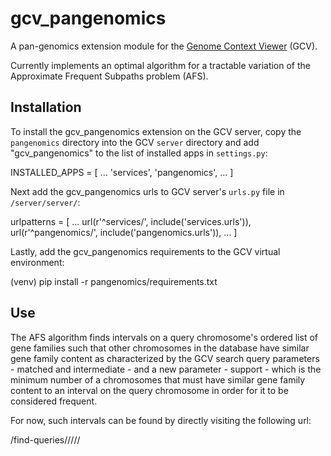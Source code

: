# gcv_pangenomics

A pan-genomics extension module for the [Genome Context Viewer](https://github.com/legumeinfo/lis_context_viewer) (GCV).

Currently implements an optimal algorithm for a tractable variation of the Approximate Frequent Subpaths problem (AFS).

## Installation

To install the gcv_pangenomics extension on the GCV server, copy the `pangenomics` directory into the GCV `server` directory and add "gcv_pangenomics" to the list of installed apps in `settings.py`:

  INSTALLED_APPS = [
    ...
    'services',
    'pangenomics',
    ...
  ]

Next add the gcv_pangenomics urls to GCV server's `urls.py` file in `/server/server/`:

  urlpatterns = [
    ...
    url(r'^services/', include('services.urls')),
    url(r'^pangenomics/', include('pangenomics.urls')),
    ...
  ]

Lastly, add the gcv_pangenomics requirements to the GCV virtual environment:

  (venv) pip install -r pangenomics/requirements.txt

## Use

The AFS algorithm finds intervals on a query chromosome's ordered list of gene families such that other chromosomes in the database have similar gene family content as characterized by the GCV search query parameters - matched and intermediate - and a new parameter - support - which is the minimum number of a chromosomes that must have similar gene family content to an interval on the query chromosome in order for it to be considered frequent.

For now, such intervals can be found by directly visiting the following url:

  <host>/find-queries/<chromosome id>/<matched>/<intermediate>/<support>/
